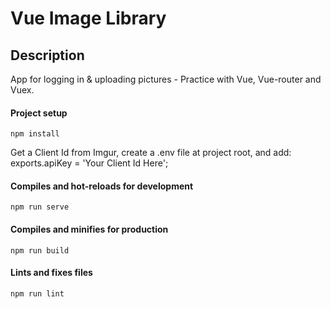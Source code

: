 # Vue Image Library

## Description
App for logging in & uploading pictures - Practice with Vue, Vue-router and Vuex.





#### Project setup
```
npm install
```
Get a Client Id from Imgur, create a .env file at project root, and add:
exports.apiKey = 'Your Client Id Here';

#### Compiles and hot-reloads for development
```
npm run serve
```

#### Compiles and minifies for production
```
npm run build
```

#### Lints and fixes files
```
npm run lint
```
